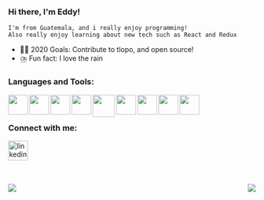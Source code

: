 ### Hi there, I'm Eddy!

    I'm from Guatemala, and i really enjoy programming!
    Also really enjoy learning about new tech such as React and Redux

- :pirate_flag: 2020 Goals: Contribute to tlopo, and open source!
- :cloud_with_lightning_and_rain: Fun fact: I love the rain

### Languages and Tools:

<img align="left" width="40px" desc="React" src="https://www.flaticon.com/svg/vstatic/svg/1260/1260667.svg?token=exp=1618257651~hmac=a2bb1d1847c864057a5c9de3759e3988"/>

<img align="left" width="40px" desc="redux" src="https://pics.freeicons.io/uploads/icons/png/9818154791551942292-512.png"/>

<img align="left" width="40px" desc="html5" src="https://www.flaticon.com/svg/vstatic/svg/1216/1216733.svg?token=exp=1618258340~hmac=7bf5cfdc0d58a3982b7d782ef5f8270a"/>

<img align="left" width="40px" desc="css3" src="https://www.flaticon.com/svg/vstatic/svg/732/732190.svg?token=exp=1618258384~hmac=8a2e6ffd145d2ab9efc2d453de548a23"/>

<img align="left" width="45px" desc="javascript" src="https://cdn4.iconfinder.com/data/icons/logos-and-brands-1/512/187_Js_logo_logos-512.png"/>

<img align="left" width="40px" desc="mysql" src="https://pics.freeicons.io/uploads/icons/png/20716557431537355600-512.png"/>

<img align="left" width="40px" desc="docker" src="https://www.flaticon.com/svg/vstatic/svg/919/919853.svg?token=exp=1618258709~hmac=7c86078c3a68010f10b0f573109dffbf"/>

<img align="left" width="40px" desc="visual studio code" src="https://www.flaticon.com/svg/vstatic/svg/906/906324.svg?token=exp=1618258591~hmac=81e7946ba6112d37399e918de43e2d88"/>

<img align="left" width="40px" desc="git" src="https://www.flaticon.com/svg/vstatic/svg/919/919847.svg?token=exp=1618258709~hmac=1af199df47ea8a85559f769f22695989"/>

<br/>
<br/>

### Connect with me:

[<img src='https://cdn.jsdelivr.net/npm/simple-icons@3.0.1/icons/linkedin.svg' alt='linkedin' height='40'>](https://www.linkedin.com/in/eddysantostech/)

<br/>
<br/>

<div>
<div style="float:left;" >
    <img  src="https://github-readme-stats.vercel.app/api/top-langs/?username=EddySantos07&&title_color=ffffff&theme=tokyonight&icon_color=bb2acf&text_color=daf7dc&bg_color=151515&layout=compact">
</div>

<div style="float:right;" >
    <img  src="https://github-readme-stats.vercel.app/api?username=EddySantos07&&show_icons=true&title_color=ffffff&icon_color=bb2acf&text_color=daf7dc&bg_color=151515" >

</div>
</div>
